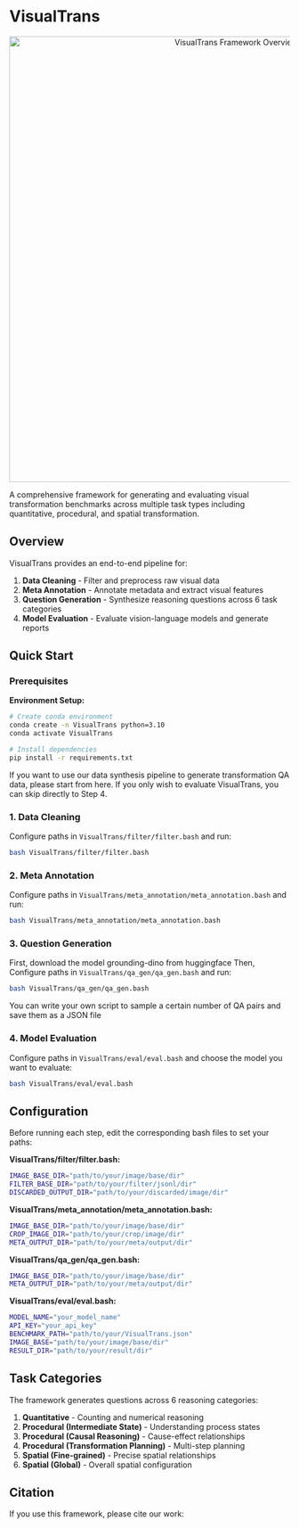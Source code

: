 # VisualTrans

<p align="center">
  <img src="assets/teaser.png" alt="VisualTrans Framework Overview" width="800"/>
</p>

A comprehensive framework for generating and evaluating visual transformation benchmarks across multiple task types including quantitative, procedural, and spatial transformation.

## Overview

VisualTrans provides an end-to-end pipeline for:
1. **Data Cleaning** - Filter and preprocess raw visual data
2. **Meta Annotation** - Annotate metadata and extract visual features  
3. **Question Generation** - Synthesize reasoning questions across 6 task categories
4. **Model Evaluation** - Evaluate vision-language models and generate reports


## Quick Start

### Prerequisites

**Environment Setup:**
```bash
# Create conda environment
conda create -n VisualTrans python=3.10
conda activate VisualTrans

# Install dependencies
pip install -r requirements.txt
```

If you want to use our data synthesis pipeline to generate transformation QA data, please start from here. If you only wish to evaluate VisualTrans, you can skip directly to Step 4.

### 1. Data Cleaning

Configure paths in `VisualTrans/filter/filter.bash` and run:

```bash
bash VisualTrans/filter/filter.bash
```

### 2. Meta Annotation

Configure paths in `VisualTrans/meta_annotation/meta_annotation.bash` and run:

```bash
bash VisualTrans/meta_annotation/meta_annotation.bash
```

### 3. Question Generation
First, download the model grounding-dino from huggingface 
Then, Configure paths in `VisualTrans/qa_gen/qa_gen.bash` and run:

```bash
bash VisualTrans/qa_gen/qa_gen.bash
```
You can write your own script to sample a certain number of QA pairs and save them as a JSON file

### 4. Model Evaluation

Configure paths in `VisualTrans/eval/eval.bash` and choose the model you want to evaluate:

```bash
bash VisualTrans/eval/eval.bash
```

## Configuration

Before running each step, edit the corresponding bash files to set your paths:

**VisualTrans/filter/filter.bash:**
```bash
IMAGE_BASE_DIR="path/to/your/image/base/dir"
FILTER_BASE_DIR="path/to/your/filter/jsonl/dir"
DISCARDED_OUTPUT_DIR="path/to/your/discarded/image/dir"
```

**VisualTrans/meta_annotation/meta_annotation.bash:**
```bash
IMAGE_BASE_DIR="path/to/your/image/base/dir"
CROP_IMAGE_DIR="path/to/your/crop/image/dir"
META_OUTPUT_DIR="path/to/your/meta/output/dir"
```

**VisualTrans/qa_gen/qa_gen.bash:**
```bash
IMAGE_BASE_DIR="path/to/your/image/base/dir"
META_OUTPUT_DIR="path/to/your/meta/output/dir"
```

**VisualTrans/eval/eval.bash:**
```bash
MODEL_NAME="your_model_name"
API_KEY="your_api_key"
BENCHMARK_PATH="path/to/your/VisualTrans.json"
IMAGE_BASE="path/to/your/image/base/dir"
RESULT_DIR="path/to/your/result/dir"
```

## Task Categories

The framework generates questions across 6 reasoning categories:

1. **Quantitative** - Counting and numerical reasoning
2. **Procedural (Intermediate State)** - Understanding process states
3. **Procedural (Causal Reasoning)** - Cause-effect relationships
4. **Procedural (Transformation Planning)** - Multi-step planning
5. **Spatial (Fine-grained)** - Precise spatial relationships
6. **Spatial (Global)** - Overall spatial configuration


## Citation

If you use this framework, please cite our work:
```bibtex
```


